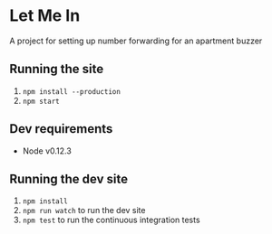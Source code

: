 # Let Me In

A project for setting up number forwarding for an apartment buzzer

## Running the site

1. `npm install --production`
2. `npm start`

## Dev requirements

- Node v0.12.3

## Running the dev site

1. `npm install`
2. `npm run watch` to run the dev site
3. `npm test` to run the continuous integration tests
